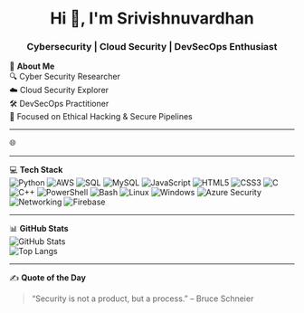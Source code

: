 <h1 align="center">Hi 👋, I'm Srivishnuvardhan</h1>
<h3 align="center">Cybersecurity | Cloud Security | DevSecOps Enthusiast</h3>

💫 **About Me**  
🔍 Cyber Security Researcher  
☁️ Cloud Security Explorer  
🛠️ DevSecOps Practitioner  
🎯 Focused on Ethical Hacking & Secure Pipelines  

---

🌐 

---

💻 **Tech Stack**  
![Python](https://img.shields.io/badge/Python-3776AB?style=for-the-badge&logo=python&logoColor=white)
![AWS](https://img.shields.io/badge/AWS-232F3E?style=for-the-badge&logo=amazon-aws&logoColor=white)
![SQL](https://img.shields.io/badge/SQL-CC2927?style=for-the-badge&logo=sql&logoColor=white)
![MySQL](https://img.shields.io/badge/MySQL-00758F?style=for-the-badge&logo=mysql&logoColor=white)
![JavaScript](https://img.shields.io/badge/JavaScript-F7DF1E?style=for-the-badge&logo=javascript&logoColor=black)
![HTML5](https://img.shields.io/badge/HTML5-E34F26?style=for-the-badge&logo=html5&logoColor=white)
![CSS3](https://img.shields.io/badge/CSS3-1572B6?style=for-the-badge&logo=css3&logoColor=white)
![C](https://img.shields.io/badge/C-00599C?style=for-the-badge&logo=c&logoColor=white)
![C++](https://img.shields.io/badge/C++-00599C?style=for-the-badge&logo=c%2B%2B&logoColor=white)
![PowerShell](https://img.shields.io/badge/PowerShell-5391FE?style=for-the-badge&logo=powershell&logoColor=white)
![Bash](https://img.shields.io/badge/Bash-4EAA25?style=for-the-badge&logo=gnu-bash&logoColor=white)
![Linux](https://img.shields.io/badge/Linux-FCC624?style=for-the-badge&logo=linux&logoColor=black)
![Windows](https://img.shields.io/badge/Windows-0078D6?style=for-the-badge&logo=windows&logoColor=white)
![Azure Security](https://img.shields.io/badge/Azure%20Security-0078D4?style=for-the-badge&logo=microsoftazure&logoColor=white)
![Networking](https://img.shields.io/badge/Networking-00A8E8?style=for-the-badge&logo=cisco&logoColor=white)
![Firebase](https://img.shields.io/badge/Firebase-FFCA28?style=for-the-badge&logo=firebase&logoColor=black)
<!-- Add more badges from shields.io -->

---

📊 **GitHub Stats**  
![GitHub Stats](https://github-readme-stats.vercel.app/api?username=srivishnuvardhan&show_icons=true&theme=radical)  
![Top Langs](https://github-readme-stats.vercel.app/api/top-langs/?username=srivishnuvardhan&layout=compact&theme=radical)

---

✍️ **Quote of the Day**  
> “Security is not a product, but a process.” – Bruce Schneier
